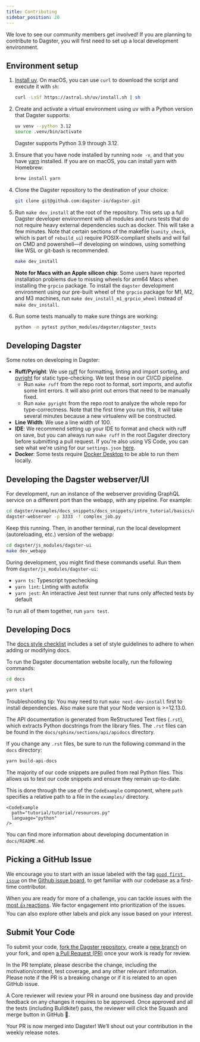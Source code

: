 ```yaml
---
title: Contributing
sidebar_position: 20
---
```


We love to see our community members get involved! If you are planning to contribute to Dagster, you will first need to set up a local development environment.

## Environment setup

1. [Install uv](https://docs.astral.sh/uv/getting-started/installation/). On macOS, you can use `curl` to download the script and execute it with `sh`:

   ```bash
   curl -LsSf https://astral.sh/uv/install.sh | sh
   ```

2. Create and activate a virtual environment using uv with a Python version that Dagster supports:

   ```bash
   uv venv --python 3.12
   source .venv/bin/activate
   ```

   Dagster supports Python 3.9 through 3.12.

3. Ensure that you have node installed by running `node -v`, and that you have [yarn](https://yarnpkg.com/lang/en/) installed. If you are on macOS, you can install yarn with Homebrew:

   ```bash
   brew install yarn
   ```

4. Clone the Dagster repository to the destination of your choice:

   ```bash
   git clone git@github.com:dagster-io/dagster.git
   ```

5. Run `make dev_install` at the root of the repository. This sets up a full Dagster developer environment with all modules and runs tests that do not require heavy external dependencies such as docker. This will take a few minutes. Note that certain sections of the makefile (`sanity_check`, which is part of `rebuild_ui`) require POSIX-compliant shells and will fail on CMD and powershell—if developing on windows, using something like WSL or git-bash is recommended.

   ```bash
   make dev_install
   ```

   **Note for Macs with an Apple silicon chip**: Some users have reported installation problems due to missing wheels for arm64 Macs when installing the `grpcio` package. To install the `dagster` development environment using our pre-built wheel of the `grpcio` package for M1, M2, and M3 machines, run `make dev_install_m1_grpcio_wheel` instead of `make dev_install`.

6. Run some tests manually to make sure things are working:

   ```bash
   python -m pytest python_modules/dagster/dagster_tests
   ```

## Developing Dagster

Some notes on developing in Dagster:

- **Ruff/Pyright**: We use [ruff](https://github.com/charliermarsh/ruff) for formatting, linting and import sorting, and [pyright](https://github.com/microsoft/pyright) for static type-checking. We test these in our CI/CD pipeline.
  - Run `make ruff` from the repo root to format, sort imports, and autofix some lint errors. It will also print out errors that need to be manually fixed.
  - Run `make pyright` from the repo root to analyze the whole repo for type-correctness. Note that the first time you run this, it will take several minutes because a new virtualenv will be constructed.
- **Line Width**: We use a line width of 100.
- **IDE**: We recommend setting up your IDE to format and check with ruff on save, but you can always run `make ruff` in the root Dagster directory before submitting a pull request. If you're also using VS Code, you can see what we're using for our `settings.json` [here](https://gist.github.com/natekupp/7a17a9df8d2064e5389cc84aa118a896).
- **Docker**: Some tests require [Docker Desktop](https://www.docker.com/products/docker-desktop) to be able to run them locally.

## Developing the Dagster webserver/UI

For development, run an instance of the webserver providing GraphQL service on a different port than the webapp, with any pipeline. For example:

```bash
cd dagster/examples/docs_snippets/docs_snippets/intro_tutorial/basics/connecting_ops/
dagster-webserver -p 3333 -f complex_job.py
```

Keep this running. Then, in another terminal, run the local development (autoreloading, etc.) version of the webapp:

```bash
cd dagster/js_modules/dagster-ui
make dev_webapp
```

During development, you might find these commands useful. Run them from `dagster/js_modules/dagster-ui`:

- `yarn ts`: Typescript typechecking
- `yarn lint`: Linting with autofix
- `yarn jest`: An interactive Jest test runner that runs only affected tests by default

To run all of them together, run `yarn test`.

## Developing Docs

The [docs style checklist](https://github.com/dagster-io/dagster/blob/master/docs/DOC_CHECKLIST.md) includes a set of style guidelines to adhere to when adding or modifying docs.

To run the Dagster documentation website locally, run the following commands:

```bash
cd docs
```

```sh
yarn start
```

Troubleshooting tip: You may need to run `make next-dev-install` first to install dependencies. Also make sure that your Node version is >=12.13.0.

The API documentation is generated from ReStructured Text files (`.rst`), which extracts Python docstrings from the library files. The `.rst` files can be found in the `docs/sphinx/sections/api/apidocs` directory.

If you change any `.rst` files, be sure to run the following command in the `docs` directory:

```bash
yarn build-api-docs
```

The majority of our code snippets are pulled from real Python files. This allows us to test our code snippets and ensure they remain up-to-date.

This is done through the use of the `CodeExample` component, where `path` specifies a relative path to a file in the `examples/` directory.

```
<CodeExample
  path="tutorial/tutorial/resources.py"
  language="python"
/>
```

You can find more information about developing documentation in `docs/README.md`.

## Picking a GitHub Issue

We encourage you to start with an issue labeled with the tag [`good first issue`](https://github.com/dagster-io/dagster/issues?q=is%3Aopen+is%3Aissue+label%3A%22type%3A+good+first+issue%22) on the [Github issue board](https://github.com/dagster-io/dagster/issues), to get familiar with our codebase as a first-time contributor.

When you are ready for more of a challenge, you can tackle issues with the [most 👍 reactions](https://github.com/dagster-io/dagster/issues?q=is%3Aissue+is%3Aopen+sort%3Areactions-%2B1-desc). We factor engagement into prioritization of the issues. You can also explore other labels and pick any issue based on your interest.

## Submit Your Code

To submit your code, [fork the Dagster repository](https://help.github.com/en/articles/fork-a-repo), create a [new branch](https://help.github.com/en/desktop/contributing-to-projects/creating-a-branch-for-your-work) on your fork, and open [a Pull Request (PR)](https://help.github.com/en/articles/creating-a-pull-request-from-a-fork) once your work is ready for review.

In the PR template, please describe the change, including the motivation/context, test coverage, and any other relevant information. Please note if the PR is a breaking change or if it is related to an open GitHub issue.

A Core reviewer will review your PR in around one business day and provide feedback on any changes it requires to be approved. Once approved and all the tests (including Buildkite!) pass, the reviewer will click the Squash and merge button in GitHub 🥳.

Your PR is now merged into Dagster! We’ll shout out your contribution in the weekly release notes.

